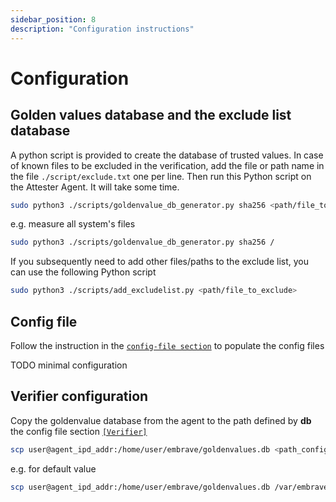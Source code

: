 ```yaml
---
sidebar_position: 8
description: "Configuration instructions"
---
```


# Configuration

## Golden values database and the exclude list database
A python script is provided to create the database of trusted values. In case of known files to be excluded in the verification, add the file or path name in the file ``./script/exclude.txt`` one per line. Then run this Python script on the Attester Agent. It will take some time.
```sh
sudo python3 ./scripts/goldenvalue_db_generator.py sha256 <path/file_to_measure>
```
e.g. measure all system's files
```sh
sudo python3 ./scripts/goldenvalue_db_generator.py sha256 /
```
If you subsequently need to add other files/paths to the exclude list, you can use the following Python script
```sh
sudo python3 ./scripts/add_excludelist.py <path/file_to_exclude>
```
## Config file
Follow the instruction in the [`config-file section`](./config-file.md) to populate the config files

TODO minimal configuration

## Verifier configuration
Copy the goldenvalue database from the agent to the path defined by **db** the config file section [`[Verifier]`](./config-file.md#verifier) 

```sh
scp user@agent_ipd_addr:/home/user/embrave/goldenvalues.db <path_config_db>
```
e.g. for default value
```sh
scp user@agent_ipd_addr:/home/user/embrave/goldenvalues.db /var/embrave/verifier/db.sqlite
```
